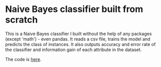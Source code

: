 # Naive Bayes classifier built from scratch 

This is a Naive Bayes classifier I built without the help of any packages (except 'math') - even pandas. It reads a csv file, trains the model and predicts the class of instances. It also outputs accuracy and error rate of the classifier and information gain of each attribute in the dataset.

The code is <a href="https://github.com/suteli/naive_bayes_built_from_scratch/blob/master/Naive%20Bayes%20Classifier.ipynb">here</a>.

